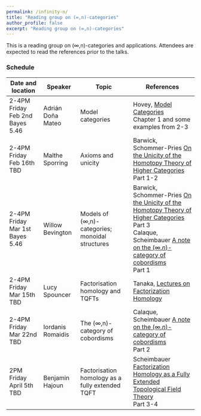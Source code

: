 ```yaml
---
permalink: /infinity-n/
title: "Reading group on (∞,n)-categories"
author_profile: false
excerpt: "Reading group on (∞,n)-categories"
---
```

<style>
ul.no-bullets {
  list-style-type: none;
}
</style>
This is a reading group on (∞,n)-categories and applications. Attendees are expected to read the references prior to the talks.

### Schedule

| Date and location        | Speaker           | Topic                                         | References |
| ------------------------ | ----------------- | ------------------------------------------------------------ | ------------------- |
| 2-4PM Friday Feb 2nd <br />Bayes 5.46 | Adrián Doña Mateo | Model categories | Hovey, [Model Categories](https://www.google.com/url?sa=t&rct=j&q=&esrc=s&source=web&cd=&ved=2ahUKEwjHkNWT7fWDAxVXhP0HHX8WAdkQFnoECA8QAQ&url=https%3A%2F%2Fpeople.math.rochester.edu%2Ffaculty%2Fdoug%2Fotherpapers%2Fhovey-model-cats.pdf&usg=AOvVaw1h-avlQLRL4umtsovIWYdA&opi=89978449)<br />Chapter 1 and some examples from 2-3 |
| 2-4PM Friday Feb 16th <br />TBD | Malthe Sporring | Axioms and unicity | Barwick, Schommer-Pries [On the Unicity of the Homotopy Theory of Higher Categories](https://arxiv.org/abs/1112.0040) <br />Part 1-2 |
| 2-4PM Friday Mar 1st <br />Bayes 5.46 | Willow Bevington | Models of (∞,n)-categories; monoidal structures | Barwick, Schommer-Pries [On the Unicity of the Homotopy Theory of Higher Categories](https://arxiv.org/abs/1112.0040) <br />Part 3<br />Calaque, Scheimbauer [A note on the (∞,*n*)-category of cobordisms](https://arxiv.org/abs/1509.08906)<br />Part 1 |
| 2-4PM Friday Mar 15th <br />TBD | Lucy Spouncer | Factorisation homology and TQFTs | Tanaka, [Lectures on Factorization Homology](https://arxiv.org/abs/1907.00066) |
| 2-4PM Friday Mar 22nd <br />TBD | Iordanis Romaidis | The (∞,n)-category of cobordisms | Calaque, Scheimbauer [A note on the (∞,*n*)-category of cobordisms](https://arxiv.org/abs/1509.08906)<br />Part 2 |
| 2PM Friday April 5th <br />TBD | Benjamin Hajoun | Factorisation homology as a fully extended TQFT | Scheimbauer [Factorization Homology as a Fully Extended Topological Field Theory](http://www.scheimbauer.at/ScheimbauerThesis.pdf)<br />Part 3-4 |

